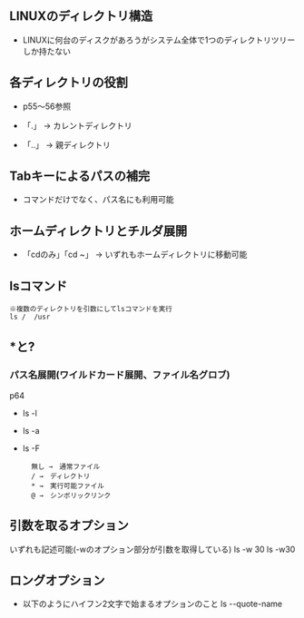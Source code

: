 ## LINUXのディレクトリ構造
- LINUXに何台のディスクがあろうがシステム全体で1つのディレクトリツリーしか持たない

## 各ディレクトリの役割
- p55～56参照

- 「.」   → カレントディレクトリ
- 「..」  → 親ディレクトリ

## Tabキーによるパスの補完
- コマンドだけでなく、パス名にも利用可能

## ホームディレクトリとチルダ展開
- 「cdのみ」「cd ~」 → いずれもホームディレクトリに移動可能

##  lsコマンド
    ※複数のディレクトリを引数にしてlsコマンドを実行
    ls /  /usr

## *と?

### パス名展開(ワイルドカード展開、ファイル名グロブ)

p64
- ls -l
- ls -a
- ls -F

        無し →　通常ファイル
        / →　ディレクトリ
        * →　実行可能ファイル
        @ →　シンボリックリンク

## 引数を取るオプション

いずれも記述可能(-wのオプション部分が引数を取得している)
        ls -w 30
        ls -w30

## ロングオプション
- 以下のようにハイフン2文字で始まるオプションのこと
            ls --quote-name











